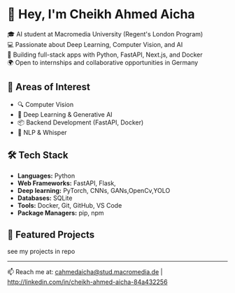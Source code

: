 # 👋 Hey, I'm Cheikh Ahmed Aicha

🎓 AI student at Macromedia University (Regent's London Program)  
💻 Passionate about Deep Learning, Computer Vision, and AI  
🚀 Building full-stack apps with Python, FastAPI, Next.js, and Docker  
🌍 Open to internships and collaborative opportunities in Germany

## 🧠 Areas of Interest
- 🔍 Computer Vision
- 🧠 Deep Learning & Generative AI
- 📦 Backend Development (FastAPI, Docker)
- 🤖 NLP & Whisper

## 🛠️ Tech Stack

- **Languages:** Python
- **Web Frameworks:** FastAPI, Flask,  
- **Deep learning:** PyTorch, CNNs, GANs,OpenCv,YOLO  
- **Databases:** SQLite  
- **Tools:** Docker, Git, GitHub, VS Code  
- **Package Managers:** pip, npm  


## 📂 Featured Projects  
see my projects in repo

---

📫 Reach me at: cahmedaicha@stud.macromedia.de | http://linkedin.com/in/cheikh-ahmed-aicha-84a432256
